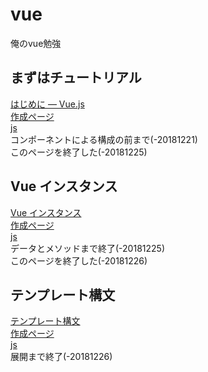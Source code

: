# vue
俺のvue勉強

## まずはチュートリアル
[はじめに — Vue.js](https://jp.vuejs.org/v2/guide/)  
[作成ページ](tutorial.html)  
[js](js/script.js)  
コンポーネントによる構成の前まで(-20181221)  
このページを終了した(-20181225)  

## Vue インスタンス
[Vue インスタンス](https://jp.vuejs.org/v2/guide/instance.html)  
[作成ページ](instance.html)  
[js](js/instance.js)  
データとメソッドまで終了(-20181225)  
このページを終了した(-20181226)  

## テンプレート構文
[テンプレート構文](https://jp.vuejs.org/v2/guide/syntax.html)  
[作成ページ](syntax.html)  
[js](js/syntax.js)  
展開まで終了(-20181226) 